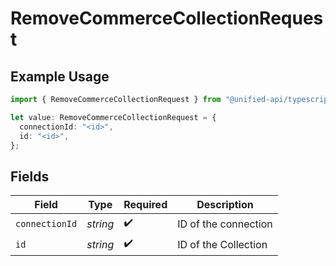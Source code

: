 # RemoveCommerceCollectionRequest

## Example Usage

```typescript
import { RemoveCommerceCollectionRequest } from "@unified-api/typescript-sdk/sdk/models/operations";

let value: RemoveCommerceCollectionRequest = {
  connectionId: "<id>",
  id: "<id>",
};
```

## Fields

| Field                | Type                 | Required             | Description          |
| -------------------- | -------------------- | -------------------- | -------------------- |
| `connectionId`       | *string*             | :heavy_check_mark:   | ID of the connection |
| `id`                 | *string*             | :heavy_check_mark:   | ID of the Collection |